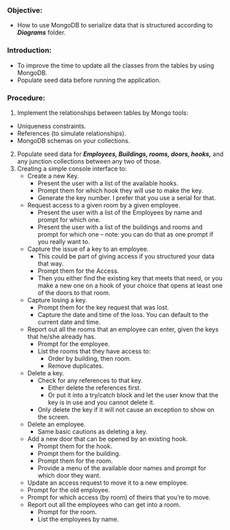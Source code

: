 ### Objective: 
- How to use MongoDB to serialize data that is structured according to ***Diagrams*** folder.
### Introduction:
- To improve the time to update all the classes from the tables by using MongoDB.
- Populate seed data before running the application.

### Procedure:
1. Implement the relationships between tables by Mongo tools:
 - Uniqueness constraints.
 - References (to simulate relationships).
 - MongoDB schemas on your collections.
2. Populate seed data for ***Employees, Buildings, rooms, doors, hooks,*** and any junction collections between any two of those.
3. Creating a simple console interface to:
   - Create a new Key.
     - Present the user with a list of the available hooks.
     - Prompt them for which hook they will use to make the key.
     - Generate the key number.  I prefer that you use a serial for that.
   - Request access to a given room by a given employee.
     - Present the user with a list of the Employees by name and prompt for which one.
     - Present the user with a list of the buildings and rooms and prompt for which one – note: you can do that as one prompt if you really want to.
   - Capture the issue of a key to an employee.
     - This could be part of giving access if you structured your data that way.
     - Prompt them for the Access.
     - Then you either find the existing key that meets that need, or you make a new one on a hook of your choice that opens at least one of the doors to that room.
   - Capture losing a key.
     - Prompt them for the key request that was lost.
     - Capture the date and time of the loss.  You can default to the current date and time. 
   - Report out all the rooms that an employee can enter, given the keys that he/she already has.
     - Prompt for the employee.
     - List the rooms that they have access to:
       - Order by building, then room.
       - Remove duplicates.
   - Delete a key.
     - Check for any references to that key.
       - Either delete the references first.
       - Or put it into a try/catch block and let the user know that the key is in use and you cannot delete it.
     - Only delete the key if it will not cause an exception to show on the screen.
   - Delete an employee.
     - Same basic cautions as deleting a key.
   - Add a new door that can be opened by an existing hook.
     - Prompt them for the hook.
     - Prompt them for the building.
     - Prompt them for the room.
     - Provide a menu of the available door names and prompt for which door they want.
   -	Update an access request to move it to a new employee.
     - Prompt for the old employee.
     - Prompt for which access (by room) of theirs that you’re to move.
   - Report out all the employees who can get into a room.
     - Prompt for the room.
     - List the employees by name.

